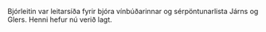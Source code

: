 Bjórleitin var leitarsíða fyrir bjóra vínbúðarinnar og sérpöntunarlista
Járns og Glers. Henni hefur nú verið lagt.

